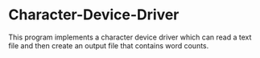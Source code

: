 # Character-Device-Driver
This program implements a character device driver which can read a text file and then create an output file that contains word counts.
